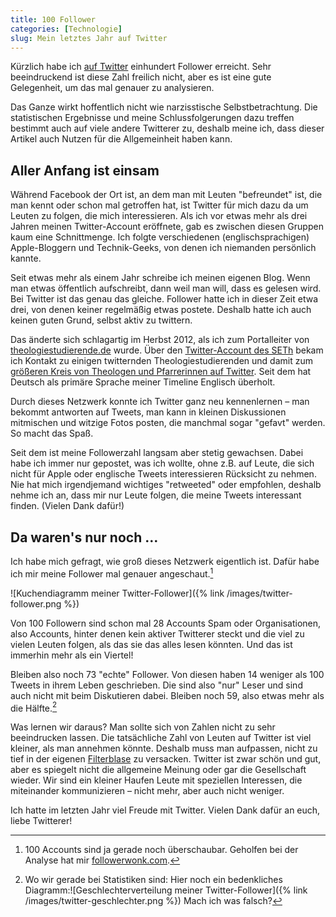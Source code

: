 ```yaml
---
title: 100 Follower
categories: [Technologie]
slug: Mein letztes Jahr auf Twitter
---
```


Kürzlich habe ich [auf Twitter](http://www.twitter.com/_maxmelzer) einhundert Follower erreicht. Sehr beeindruckend ist diese Zahl freilich nicht, aber es ist eine gute Gelegenheit, um das mal genauer zu analysieren.

Das Ganze wirkt hoffentlich nicht wie narzisstische Selbstbetrachtung. Die statistischen Ergebnisse und meine Schlussfolgerungen dazu treffen bestimmt auch auf viele andere Twitterer zu, deshalb meine ich, dass dieser Artikel auch Nutzen für die Allgemeinheit haben kann.

## Aller Anfang ist einsam

Während Facebook der Ort ist, an dem man mit Leuten "befreundet" ist, die man kennt oder schon mal getroffen hat, ist Twitter für mich dazu da um Leuten zu folgen, die mich interessieren. Als ich vor etwas mehr als drei Jahren meinen Twitter-Account eröffnete, gab es zwischen diesen Gruppen kaum eine Schnittmenge. Ich folgte verschiedenen (englischsprachigen) Apple-Bloggern und Technik-Geeks, von denen ich niemanden persönlich kannte.

Seit etwas mehr als einem Jahr schreibe ich meinen eigenen Blog. Wenn man etwas öffentlich aufschreibt, dann weil man will, dass es gelesen wird. Bei Twitter ist das genau das gleiche. Follower hatte ich in dieser Zeit etwa drei, von denen keiner regelmäßig etwas postete. Deshalb hatte ich auch keinen guten Grund, selbst aktiv zu twittern.

Das änderte sich schlagartig im Herbst 2012, als ich zum Portalleiter von [theologiestudierende.de](http://www.theologiestudierende.de) wurde. Über den [Twitter-Account des SETh](http://www.twitter.com/interseth) bekam ich Kontakt zu einigen twitternden Theologiestudierenden und damit zum [größeren Kreis von Theologen und Pfarrerinnen auf Twitter](https://twitter.com/ebel/lists/pfarrer-ev). Seit dem hat Deutsch als primäre Sprache meiner Timeline Englisch überholt.

Durch dieses Netzwerk konnte ich Twitter ganz neu kennenlernen – man bekommt antworten auf Tweets, man kann in kleinen Diskussionen mitmischen und witzige Fotos posten, die manchmal sogar "gefavt" werden. So macht das Spaß.

Seit dem ist meine Followerzahl langsam aber stetig gewachsen. Dabei habe ich immer nur gepostet, was ich wollte, ohne z.B. auf Leute, die sich nicht für Apple oder englische Tweets interessieren Rücksicht zu nehmen. Nie hat mich irgendjemand wichtiges "retweeted" oder empfohlen, deshalb nehme ich an, dass mir nur Leute folgen, die meine Tweets interessant finden. (Vielen Dank dafür!)

## Da waren's nur noch …

Ich habe mich gefragt, wie groß dieses Netzwerk eigentlich ist. Dafür habe ich mir meine Follower mal genauer angeschaut.[^statistik]

[^statistik]:100 Accounts sind ja gerade noch überschaubar. Geholfen bei der Analyse hat mir [followerwonk.com](http://followerwonk.com/analyze/max_7791?op=fl).

![Kuchendiagramm meiner Twitter-Follower]({% link /images/twitter-follower.png %})

Von 100 Followern sind schon mal 28 Accounts Spam oder Organisationen, also Accounts, hinter denen kein aktiver Twitterer steckt und die viel zu vielen Leuten folgen, als das sie das alles lesen könnten. Und das ist immerhin mehr als ein Viertel!

Bleiben also noch 73 "echte" Follower. Von diesen haben 14 weniger als 100 Tweets in ihrem Leben geschrieben. Die sind also "nur" Leser und sind auch nicht mit beim Diskutieren dabei. Bleiben noch 59, also etwas mehr als die Hälfte.[^geschlechter]

[^geschlechter]: Wo wir gerade bei Statistiken sind: Hier noch ein bedenkliches Diagramm:![Geschlechterverteilung meiner Twitter-Follower]({% link /images/twitter-geschlechter.png %}) Mach ich was falsch?

Was lernen wir daraus? Man sollte sich von Zahlen nicht zu sehr beeindrucken lassen. Die tatsächliche Zahl von Leuten auf Twitter ist viel kleiner, als man annehmen könnte. Deshalb muss man aufpassen, nicht zu tief in der eigenen [Filterblase](http://de.wikipedia.org/wiki/Filterblase) zu versacken. Twitter ist zwar schön und gut, aber es spiegelt nicht die allgemeine Meinung oder gar die Gesellschaft wieder. Wir sind ein kleiner Haufen Leute mit speziellen Interessen, die miteinander kommunizieren – nicht mehr, aber auch nicht weniger.

Ich hatte im letzten Jahr viel Freude mit Twitter. Vielen Dank dafür an euch, liebe Twitterer!